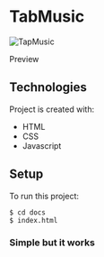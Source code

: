 # TabMusic
![TapMusic](https://user-images.githubusercontent.com/61395827/91670815-9c11a080-eae6-11ea-94a7-95100f4bccd0.png)

Preview
## Technologies
Project is created with:
* HTML
* CSS
* Javascript

## Setup
To run this project:

```
$ cd docs
$ index.html
```

### Simple but it works
